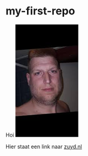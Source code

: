 # my-first-repo

Hoi
![ruben koet](images.jpeg)

Hier staat een link naar [zuyd.nl](https://zuyd.nl)

